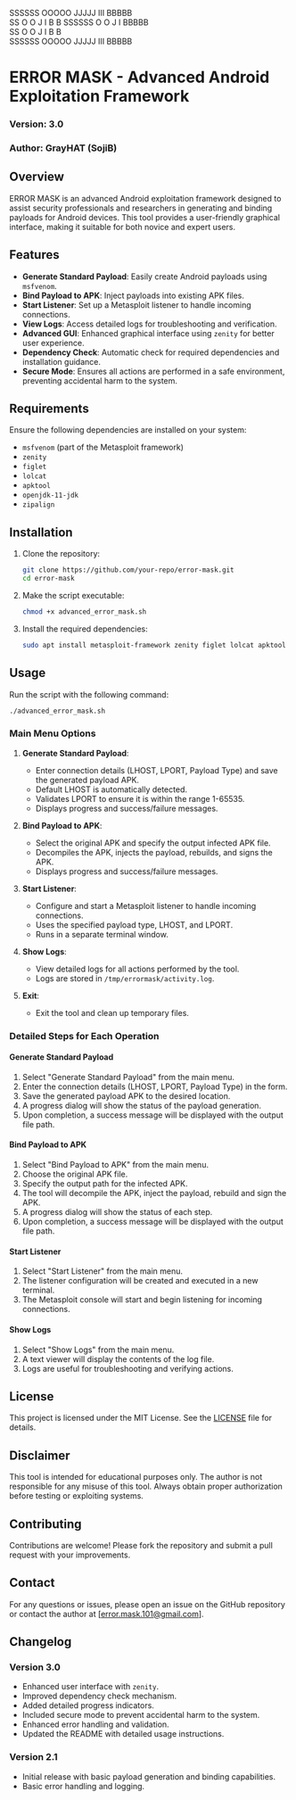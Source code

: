 SSSSSS  OOOOO  JJJJJ  III  BBBBB  
SS      O   O      J   I   B    B 
SSSSSS  O   O      J   I   BBBBB  
    SS  O   O      J   I   B    B   
SSSSSS  OOOOO  JJJJJ  III  BBBBB


# ERROR MASK - Advanced Android Exploitation Framework

### Version: 3.0

### Author: GrayHAT (SojiB)

## Overview

ERROR MASK is an advanced Android exploitation framework designed to assist security professionals and researchers in generating and binding payloads for Android devices. This tool provides a user-friendly graphical interface, making it suitable for both novice and expert users.

## Features

- **Generate Standard Payload**: Easily create Android payloads using `msfvenom`.
- **Bind Payload to APK**: Inject payloads into existing APK files.
- **Start Listener**: Set up a Metasploit listener to handle incoming connections.
- **View Logs**: Access detailed logs for troubleshooting and verification.
- **Advanced GUI**: Enhanced graphical interface using `zenity` for better user experience.
- **Dependency Check**: Automatic check for required dependencies and installation guidance.
- **Secure Mode**: Ensures all actions are performed in a safe environment, preventing accidental harm to the system.

## Requirements

Ensure the following dependencies are installed on your system:

- `msfvenom` (part of the Metasploit framework)
- `zenity`
- `figlet`
- `lolcat`
- `apktool`
- `openjdk-11-jdk`
- `zipalign`

## Installation

1. Clone the repository:
    ```bash
    git clone https://github.com/your-repo/error-mask.git
    cd error-mask
    ```

2. Make the script executable:
    ```bash
    chmod +x advanced_error_mask.sh
    ```

3. Install the required dependencies:
    ```bash
    sudo apt install metasploit-framework zenity figlet lolcat apktool openjdk-11-jdk zipalign
    ```

## Usage

Run the script with the following command:
```bash
./advanced_error_mask.sh
```

### Main Menu Options

1. **Generate Standard Payload**: 
    - Enter connection details (LHOST, LPORT, Payload Type) and save the generated payload APK.
    - Default LHOST is automatically detected.
    - Validates LPORT to ensure it is within the range 1-65535.
    - Displays progress and success/failure messages.

2. **Bind Payload to APK**: 
    - Select the original APK and specify the output infected APK file.
    - Decompiles the APK, injects the payload, rebuilds, and signs the APK.
    - Displays progress and success/failure messages.

3. **Start Listener**: 
    - Configure and start a Metasploit listener to handle incoming connections.
    - Uses the specified payload type, LHOST, and LPORT.
    - Runs in a separate terminal window.

4. **Show Logs**: 
    - View detailed logs for all actions performed by the tool.
    - Logs are stored in `/tmp/errormask/activity.log`.

5. **Exit**: 
    - Exit the tool and clean up temporary files.

### Detailed Steps for Each Operation

#### Generate Standard Payload
1. Select "Generate Standard Payload" from the main menu.
2. Enter the connection details (LHOST, LPORT, Payload Type) in the form.
3. Save the generated payload APK to the desired location.
4. A progress dialog will show the status of the payload generation.
5. Upon completion, a success message will be displayed with the output file path.

#### Bind Payload to APK
1. Select "Bind Payload to APK" from the main menu.
2. Choose the original APK file.
3. Specify the output path for the infected APK.
4. The tool will decompile the APK, inject the payload, rebuild and sign the APK.
5. A progress dialog will show the status of each step.
6. Upon completion, a success message will be displayed with the output file path.

#### Start Listener
1. Select "Start Listener" from the main menu.
2. The listener configuration will be created and executed in a new terminal.
3. The Metasploit console will start and begin listening for incoming connections.

#### Show Logs
1. Select "Show Logs" from the main menu.
2. A text viewer will display the contents of the log file.
3. Logs are useful for troubleshooting and verifying actions.

## License

This project is licensed under the MIT License. See the [LICENSE](LICENSE) file for details.

## Disclaimer

This tool is intended for educational purposes only. The author is not responsible for any misuse of this tool. Always obtain proper authorization before testing or exploiting systems.

## Contributing

Contributions are welcome! Please fork the repository and submit a pull request with your improvements.

## Contact

For any questions or issues, please open an issue on the GitHub repository or contact the author at [error.mask.101@gmail.com].

## Changelog

### Version 3.0
- Enhanced user interface with `zenity`.
- Improved dependency check mechanism.
- Added detailed progress indicators.
- Included secure mode to prevent accidental harm to the system.
- Enhanced error handling and validation.
- Updated the README with detailed usage instructions.

### Version 2.1
- Initial release with basic payload generation and binding capabilities.
- Basic error handling and logging.
